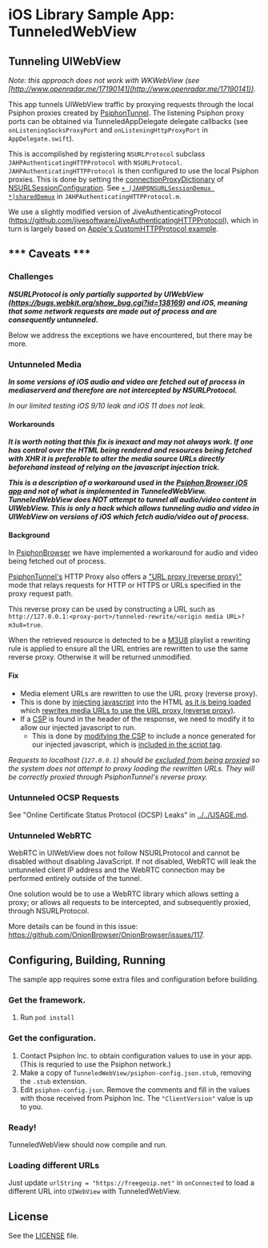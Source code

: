 # iOS Library Sample App: TunneledWebView

## Tunneling UIWebView

*Note: this approach does not work with WKWebView (see [http://www.openradar.me/17190141](http://www.openradar.me/17190141)).*

This app tunnels UIWebView traffic by proxying requests through the local Psiphon proxies created by [PsiphonTunnel](https://github.com/Psiphon-Labs/psiphon-tunnel-core/tree/master/MobileLibrary/iOS/PsiphonTunnel).
The listening Psiphon proxy ports can be obtained via TunneledAppDelegate delegate callbacks (see `onListeningSocksProxyPort` and `onListeningHttpProxyPort` in `AppDelegate.swift`).

This is accomplished by registering `NSURLProtocol` subclass `JAHPAuthenticatingHTTPProtocol` with `NSURLProtocol`.
`JAHPAuthenticatingHTTPProtocol` is then configured to use the local Psiphon proxies.
This is done by setting the [connectionProxyDictionary](https://developer.apple.com/documentation/foundation/nsurlsessionconfiguration/1411499-connectionproxydictionary?language=objc) of [NSURLSessionConfiguration](https://developer.apple.com/documentation/foundation/nsurlsessionconfiguration).
See [`+ (JAHPQNSURLSessionDemux *)sharedDemux`](https://github.com/Psiphon-Labs/psiphon-tunnel-core/blob/c9c4834fba5e7a8b675c3ae493ac17b5975ab0fb/MobileLibrary/iOS/SampleApps/TunneledWebView/External/JiveAuthenticatingHTTPProtocol/JAHPAuthenticatingHTTPProtocol.m#L157) in `JAHPAuthenticatingHTTPProtocol.m`.

We use a slightly modified version of JiveAuthenticatingProtocol (https://github.com/jivesoftware/JiveAuthenticatingHTTPProtocol), which in turn is largely based on [Apple's CustomHTTPProtocol example](https://developer.apple.com/library/content/samplecode/CustomHTTPProtocol/Introduction/Intro.html). 

## *\*\* Caveats \*\*\*

### Challenges

***NSURLProtocol is only partially supported by UIWebView (https://bugs.webkit.org/show_bug.cgi?id=138169) and iOS,
meaning that some network requests are made out of process and are consequently untunneled.***

Below we address the exceptions we have encountered, but there may be more.

### Untunneled Media

***In some versions of iOS audio and video are fetched out of process in mediaserverd and therefore are not intercepted 
by NSURLProtocol.***

*In our limited testing iOS 9/10 leak and iOS 11 does not leak.*

#### Workarounds

***It is worth noting that this fix is inexact and may not always work. If one has control over the HTML being rendered and resources being fetched with XHR it is preferable to alter 
the media source URLs directly beforehand instead of relying on the javascript injection trick.***

***This is a description of a workaround used in the [Psiphon Browser iOS app](https://github.com/Psiphon-Inc/endless) and not of what is implemented in TunneledWebView.
TunneledWebView *does NOT* attempt to tunnel all audio/video content in UIWebView. This is only a hack which allows tunneling
audio and video in UIWebView on versions of iOS which fetch audio/video out of process.***

#### Background
In [PsiphonBrowser](https://github.com/Psiphon-Inc/endless) we have implemented a workaround for audio and video being 
fetched out of process.

[PsiphonTunnel's](https://github.com/Psiphon-Labs/psiphon-tunnel-core/tree/master/MobileLibrary/iOS/PsiphonTunnel/PsiphonTunnel)
HTTP Proxy also offers a ["URL proxy (reverse proxy)"](https://github.com/Psiphon-Labs/psiphon-tunnel-core/blob/631099d086c7c554a590b0cb76766be6dce94ef9/psiphon/httpProxy.go#L45-L70) 
mode that relays requests for HTTP or HTTPS or URLs specified in the proxy request path. 
 
This reverse proxy can be used by constructing a URL such as `http://127.0.0.1:<proxy-port>/tunneled-rewrite/<origin media URL>?m3u8=true`.

When the retrieved resource is detected to be a [M3U8](https://en.wikipedia.org/wiki/M3U#M3U8) playlist a rewriting rule is applied to ensure all the URL entries
are rewritten to use the same reverse proxy. Otherwise it will be returned unmodified.

#### Fix

* Media element URLs are rewritten to use the URL proxy (reverse proxy).
* This is done by [injecting javascript](https://github.com/Psiphon-Inc/endless/blob/b0c33b4bbd917467a849ad8c51a225c2d4dab260/Endless/Resources/injected.js#L379-L408) 
into the HTML [as it is being loaded](https://github.com/Psiphon-Inc/endless/blob/b0c33b4bbd917467a849ad8c51a225c2d4dab260/External/JiveAuthenticatingHTTPProtocol/JAHPAuthenticatingHTTPProtocol.m#L1274-L1280) 
which [rewrites media URLs to use the URL proxy (reverse proxy)](https://github.com/Psiphon-Inc/endless/blob/b0c33b4bbd917467a849ad8c51a225c2d4dab260/Endless/Resources/injected.js#L319-L377).
* If a [CSP](https://en.wikipedia.org/wiki/Content_Security_Policy) 
is found in the header of the response, we need to modify it to allow our injected javascript to run.
  * This is done by [modifying the
CSP](https://github.com/Psiphon-Inc/endless/blob/b0c33b4bbd917467a849ad8c51a225c2d4dab260/External/JiveAuthenticatingHTTPProtocol/JAHPAuthenticatingHTTPProtocol.m#L1184-L1228) 
to include a nonce generated for our injected javascript, which is [included in the script tag](https://github.com/Psiphon-Inc/endless/blob/b0c33b4bbd917467a849ad8c51a225c2d4dab260/External/JiveAuthenticatingHTTPProtocol/JAHPAuthenticatingHTTPProtocol.m#L1276).

*Requests to localhost (`127.0.0.1`) should be [excluded from being proxied](https://github.com/Psiphon-Labs/psiphon-tunnel-core/blob/master/MobileLibrary/iOS/SampleApps/TunneledWebView/External/JiveAuthenticatingHTTPProtocol/JAHPAuthenticatingHTTPProtocol.m#L283-L287) so the system does not attempt to proxy loading the rewritten URLs. They will be correctly proxied through PsiphonTunnel's reverse proxy.*

### Untunneled OCSP Requests

See "Online Certificate Status Protocol (OCSP) Leaks" in [../../USAGE.md](../../USAGE.md).

### Untunneled WebRTC

WebRTC in UIWebView does not follow NSURLProtocol and cannot be disabled without disabling JavaScript. If not disabled, 
WebRTC will leak the untunneled client IP address and the WebRTC connection may be performed entirely outside of the
tunnel.

One solution would be to use a WebRTC library which allows setting a proxy; or allows all requests to be intercepted, and
subsequently proxied, through NSURLProtocol.

More details can be found in this issue: https://github.com/OnionBrowser/OnionBrowser/issues/117.

## Configuring, Building, Running

The sample app requires some extra files and configuration before building.

### Get the framework.

1. Run `pod install`

### Get the configuration.

1. Contact Psiphon Inc. to obtain configuration values to use in your app. 
   (This is requried to use the Psiphon network.)
2. Make a copy of `TunneledWebView/psiphon-config.json.stub`, 
   removing the `.stub` extension.
3. Edit `psiphon-config.json`. Remove the comments and fill in the values with 
   those received from Psiphon Inc. The `"ClientVersion"` value is up to you.

### Ready!

TunneledWebView should now compile and run.

### Loading different URLs

Just update `urlString = "https://freegeoip.net"` in `onConnected` to load a different URL into `UIWebView` with TunneledWebView.

## License

See the [LICENSE](../LICENSE) file.
